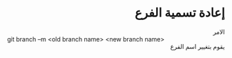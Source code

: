 # <div dir="rtl">إعادة تسمية الفرع</div>

<div dir="rtl">
الامر

<div dir="ltr">
git branch –m &ltold branch name&gt &ltnew branch name&gt
</div>
يقوم بتغيير اسم الفرع
</div>